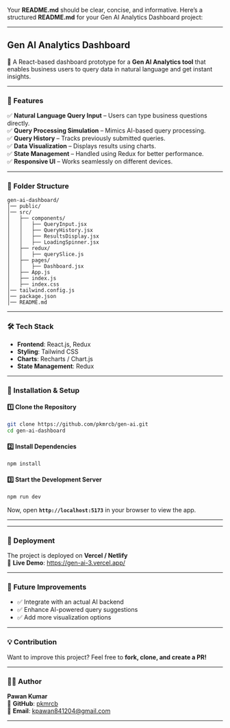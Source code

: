 Your **README.md** should be clear, concise, and informative. Here’s a structured **README.md** for your Gen AI Analytics Dashboard project:

---

## **Gen AI Analytics Dashboard**  
🚀 A React-based dashboard prototype for a **Gen AI Analytics tool** that enables business users to query data in natural language and get instant insights.

---

### **📌 Features**
✅ **Natural Language Query Input** – Users can type business questions directly.  
✅ **Query Processing Simulation** – Mimics AI-based query processing.  
✅ **Query History** – Tracks previously submitted queries.  
✅ **Data Visualization** – Displays results using charts.  
✅ **State Management** – Handled using Redux for better performance.  
✅ **Responsive UI** – Works seamlessly on different devices.  

---

### **📂 Folder Structure**
```
gen-ai-dashboard/
│── public/
│── src/
│   ├── components/
│   │   ├── QueryInput.jsx
│   │   ├── QueryHistory.jsx
│   │   ├── ResultsDisplay.jsx
│   │   ├── LoadingSpinner.jsx
│   ├── redux/
│   │   ├── querySlice.js
│   ├── pages/
│   │   ├── Dashboard.jsx
│   ├── App.js
│   ├── index.js
│   ├── index.css
│── tailwind.config.js
│── package.json
│── README.md
```

---

### **🛠️ Tech Stack**
- **Frontend**: React.js, Redux  
- **Styling**: Tailwind CSS  
- **Charts**: Recharts / Chart.js  
- **State Management**: Redux  

---

### **🚀 Installation & Setup**
#### **1️⃣ Clone the Repository**
```bash
git clone https://github.com/pkmrcb/gen-ai.git
cd gen-ai-dashboard
```

#### **2️⃣ Install Dependencies**
```bash
npm install
```

#### **3️⃣ Start the Development Server**
```bash
npm run dev
```
Now, open **`http://localhost:5173`** in your browser to view the app.

---



---

### **🚀 Deployment**
The project is deployed on **Vercel / Netlify**  
🔗 **Live Demo**: https://gen-ai-3.vercel.app/

---

### **📌 Future Improvements**
- ✅ Integrate with an actual AI backend  
- ✅ Enhance AI-powered query suggestions  
- ✅ Add more visualization options  

---

### **💡 Contribution**
Want to improve this project? Feel free to **fork, clone, and create a PR!**  

---

### **👨‍💻 Author**
**Pawan Kumar**  
🚀 **GitHub**: [pkmrcb](https://github.com/pkmrcb)  
📧 **Email**: [kpawan841204@gmail.com](mailto:kpawan841204@gmail.com)

---

